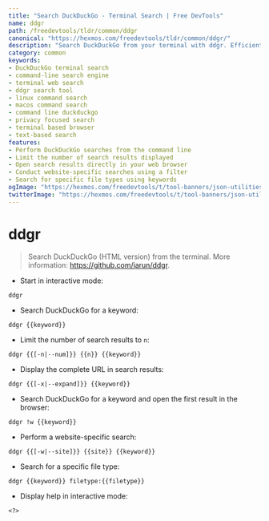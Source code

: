 ```yaml
---
title: "Search DuckDuckGo - Terminal Search | Free DevTools"
name: ddgr
path: /freedevtools/tldr/common/ddgr
canonical: "https://hexmos.com/freedevtools/tldr/common/ddgr/"
description: "Search DuckDuckGo from your terminal with ddgr. Efficiently find information and open results in your browser. Free online tool, no registration required."
category: common
keywords:
- DuckDuckGo terminal search
- command-line search engine
- terminal web search
- ddgr search tool
- linux command search
- macos command search
- command line duckduckgo
- privacy focused search
- terminal based browser
- text-based search
features:
- Perform DuckDuckGo searches from the command line
- Limit the number of search results displayed
- Open search results directly in your web browser
- Conduct website-specific searches using a filter
- Search for specific file types using keywords
ogImage: "https://hexmos.com/freedevtools/t/tool-banners/json-utilities-banner.png"
twitterImage: "https://hexmos.com/freedevtools/t/tool-banners/json-utilities-banner.png"
---
```


# ddgr

> Search DuckDuckGo (HTML version) from the terminal.
> More information: <https://github.com/jarun/ddgr>.

- Start in interactive mode:

`ddgr`

- Search DuckDuckGo for a keyword:

`ddgr {{keyword}}`

- Limit the number of search results to `n`:

`ddgr {{[-n|--num]}} {{n}} {{keyword}}`

- Display the complete URL in search results:

`ddgr {{[-x|--expand]}} {{keyword}}`

- Search DuckDuckGo for a keyword and open the first result in the browser:

`ddgr !w {{keyword}}`

- Perform a website-specific search:

`ddgr {{[-w|--site]}} {{site}} {{keyword}}`

- Search for a specific file type:

`ddgr {{keyword}} filetype:{{filetype}}`

- Display help in interactive mode:

`<?>`
